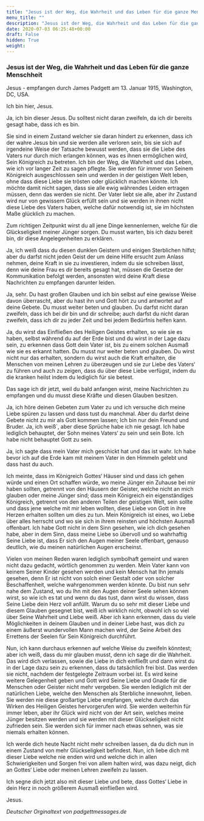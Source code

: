 ```yaml
---
title: "Jesus ist der Weg, die Wahrheit und das Leben für die ganze Menschheit "
menu_title: ""
description: "Jesus ist der Weg, die Wahrheit und das Leben für die ganze Menschheit "
date: 2020-07-03 06:25:48+00:00
draft: False
hidden: True
weight:
---
```

### Jesus ist der Weg, die Wahrheit und das Leben für die ganze Menschheit

Jesus - empfangen durch James Padgett am 13. Januar 1915, Washington, DC, USA.

Ich bin hier, Jesus.

Ja, ich bin dieser Jesus. Du solltest nicht daran zweifeln, da ich dir bereits gesagt habe, dass ich es bin.

Sie sind in einem Zustand welcher sie daran hindert zu erkennen, dass ich der wahre Jesus bin und sie werden alle verloren sein, bis sie sich auf irgendeine Weise der Tatsache bewusst werden, dass sie die Liebe des Vaters nur durch mich erlangen können, was es ihnen ermöglichen wird, Sein Königreich zu betreten. Ich bin der Weg, die Wahrheit und das Leben, wie ich vor langer Zeit zu sagen pflegte. Sie werden für immer von Seinem Königreich ausgeschlossen sein und werden in der geistigen Welt leben, ohne dass diese Liebe sie trösten oder glücklich machen könnte. Ich möchte damit nicht sagen, dass sie alle ewig währendes Leiden ertragen müssen, denn das werden sie nicht. Der Vater liebt sie alle, aber ihr Zustand wird nur von gewissem Glück erfüllt sein und sie werden in ihnen nicht diese Liebe des Vaters haben, welche dafür notwendig ist, sie im höchsten Maße glücklich zu machen.

Zum richtigen Zeitpunkt wirst du all jene Dinge kennenlernen, welche für die Glückseligkeit meiner Jünger sorgen. Du musst warten, bis ich dazu bereit bin, dir diese Angelegenheiten zu erklären.

Ja, ich weiß dass du diesen dunklen Geistern und einigen Sterblichen hilfst; aber du darfst nicht jeden Geist der um deine Hilfe ersucht zum Anlass nehmen, deine Kraft in sie zu investieren, indem du sie schreiben lässt, denn wie deine Frau es dir bereits gesagt hat, müssen die Gesetze der Kommunikation befolgt werden, ansonsten wird deine Kraft diese Nachrichten zu empfangen darunter leiden.

Ja, sehr. Du hast großen Glauben und ich bin selbst auf eine gewisse Weise davon überrascht, aber du hast ihn und Gott hört zu und antwortet auf deine Gebete. Du musst weiter beten und glauben.
Du darfst nicht daran zweifeln, dass ich bei dir bin und dir schreibe; auch darfst du nicht daran zweifeln, dass ich dir zu jeder Zeit und bei jedem Bedürfnis helfen kann.

Ja, du wirst das Einfließen des Heiligen Geistes erhalten, so wie sie es haben, selbst während du auf der Erde bist und du wirst in der Lage dazu sein, zu erkennen dass Gott dein Vater ist, bis zu einem solchen Ausmaß wie sie es erkannt hatten. Du musst nur weiter beten und glauben. Du wirst nicht nur das erhalten, sondern du wirst auch die Kraft erhalten, die Menschen von meinen Lehren zu überzeugen und sie zur Liebe des Vaters‘ zu führen und auch zu zeigen, dass du über diese Liebe verfügst, indem du die kranken heilst indem du lediglich für sie betest.

Das sage ich dir jetzt, weil du bald anfangen wirst, meine Nachrichten zu empfangen und du musst diese Kräfte und diesen Glauben besitzen.

Ja, ich höre deinen Gebeten zum Vater zu und ich versuche dich meine Liebe spüren zu lassen und dass tust du manchmal. Aber du darfst deine Gebete nicht zu mir als Gott kommen lassen; Ich bin nur dein Freund und Bruder. Ja, ich weiß´, aber diese Sprüche habe ich nie gesagt. Ich habe lediglich behauptet, der Sohn meines Vaters‘ zu sein und sein Bote. Ich habe nicht behauptet Gott zu sein.

Ja, ich sagte dass mein Vater mich geschickt hat und das ist wahr. Ich habe bevor ich auf die Erde kam mit meinem Vater in den Himmeln gelebt und dass hast du auch.

Ich meinte, dass im Königreich Gottes‘ Häuser sind und dass ich gehen würde und einen Ort schaffen würde, wo meine Jünger ein Zuhause bei mir haben sollten, getrennt von den Häusern der Geister, welche nicht an mich glauben oder meine Jünger sind; dass mein Königreich ein eigenständiges Königreich, getrennt von den anderen Teilen der geistigen Welt, sein sollte und dass jene welche mit mir leben wollten, diese Liebe von Gott in ihre Herzen erhalten sollten um dies zu tun. Mein Königreich ist eines, wo Liebe über alles herrscht und wo sie sich in ihrem reinsten und höchsten Ausmaß offenbart. Ich habe Gott nicht in dem Sinn gesehen, wie ich dich gesehen habe, aber in dem Sinn, dass meine Liebe so übervoll und so wahrhaftig Seine Liebe ist, dass Er sich den Augen meiner Seele offenbart, genauso deutlich, wie du meinen natürlichen Augen erscheinst.

Vielen von meinen Reden waren lediglich symbolhaft gemeint und waren nicht dazu gedacht, wörtlich genommen zu werden. Mein Vater kann von keinem Seiner Kinder gesehen werden und kein Mensch hat Ihn jemals gesehen, denn Er ist nicht von solch einer Gestalt oder von solcher Beschaffenheit, welche wahrgenommen werden könnte. Du bist nun sehr nahe dem Zustand, wo du Ihn mit den Augen deiner Seele sehen können wirst, so wie ich es tat und wenn du das tust, dann wirst du wissen, dass Seine Liebe dein Herz voll anfüllt. Warum du so sehr mit dieser Liebe und diesem Glauben gesegnet bist, weiß ich wirklich nicht, obwohl ich so viel über Seine Wahrheit und Liebe weiß. Aber ich kann erkennen, dass du viele Möglichkeiten in deinem Glauben und in deiner Liebe hast, was dich zu einem äußerst wundervollen Mann machen wird, der Seine Arbeit des Errettens der Seelen für Sein Königreich durchführt.

Nun, ich kann durchaus erkennen auf welche Weise du zweifeln könntest; aber ich weiß, dass du mir glauben musst, denn ich sage dir die Wahrheit. Das wird dich verlassen, sowie die Liebe in dich einfließt und dann wirst du in der Lage dazu sein zu erkennen, dass du tatsächlich frei bist. Das werden sie nicht, nachdem der festgelegte Zeitraum vorbei ist. Es wird keine weitere Gelegenheit geben und Gott wird Seine Liebe und Gnade für die Menschen oder Geister nicht mehr vergeben. Sie werden lediglich mit der natürlichen Liebe, welche den Menschen als Sterbliche innewohnt, lieben. Sie werden nie diese großartige Liebe empfangen, welche durch das Wirken des Heiligen Geistes hervorgerufen wird. Sie werden weiterhin für immer leben, aber ihr Glück wird nicht von der Art sein, welches meine Jünger besitzen werden und sie werden mit dieser Glückseligkeit nicht zufrieden sein. Sie werden sich für immer nach etwas sehnen, was sie niemals erhalten können.

Ich werde dich heute Nacht nicht mehr schreiben lassen, da du dich nun in einem Zustand von mehr Glückseligkeit befindest. Nun, ich liebe dich mit dieser Liebe welche nie enden wird und welche dich in allen Schwierigkeiten und Sorgen frei von allem halten wird, was dazu neigt, dich an Gottes‘ Liebe oder meinen Lehren zweifeln zu lassen.

Ich segne dich jetzt also mit dieser Liebe und bete, dass Gottes‘ Liebe in dein Herz in noch größerem Ausmaß einfließen wird.

Jesus.

*Deutscher Orginaltext von padgettmessages.de*
